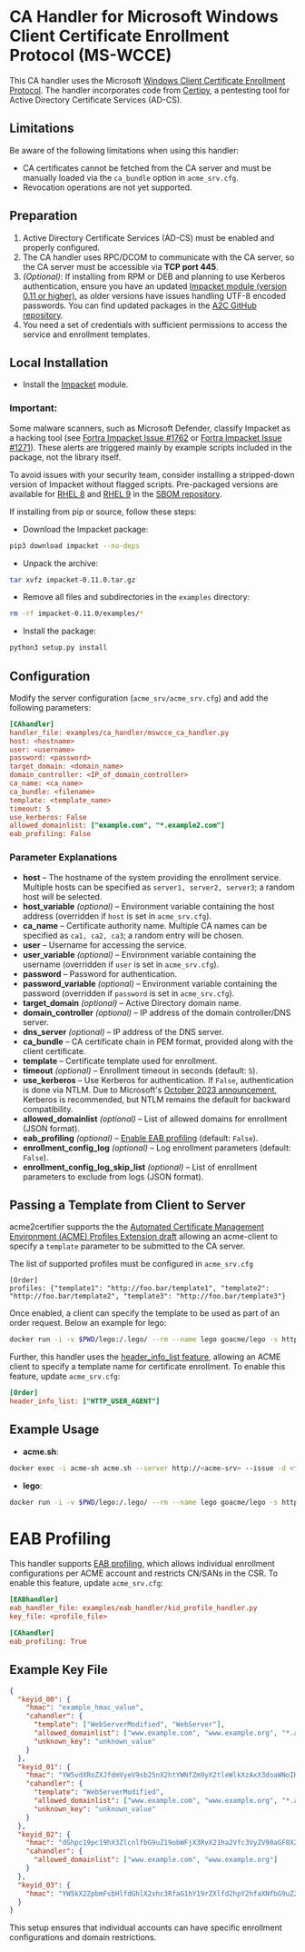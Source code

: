 <!-- markdownlint-disable MD013 -->
<!-- wiki-title CA Handler for Microsoft Windows Client Certificate Enrollment Protocol (MS-WCCE) -->
# CA Handler for Microsoft Windows Client Certificate Enrollment Protocol (MS-WCCE)

This CA handler uses the Microsoft [Windows Client Certificate Enrollment Protocol](https://docs.microsoft.com/en-us/openspecs/windows_protocols/ms-wcce/446a0fca-7f27-4436-965d-191635518466). The handler incorporates code from [Certipy](https://github.com/ly4k/Certipy), a pentesting tool for Active Directory Certificate Services (AD-CS).

## Limitations

Be aware of the following limitations when using this handler:

- CA certificates cannot be fetched from the CA server and must be manually loaded via the `ca_bundle` option in `acme_srv.cfg`.
- Revocation operations are not yet supported.

## Preparation

1. Active Directory Certificate Services (AD-CS) must be enabled and properly configured.
2. The CA handler uses RPC/DCOM to communicate with the CA server, so the CA server must be accessible via **TCP port 445**.
3. *(Optional)*: If installing from RPM or DEB and planning to use Kerberos authentication, ensure you have an updated [Impacket module (version 0.11 or higher)](https://github.com/fortra/impacket), as older versions have issues handling UTF-8 encoded passwords. You can find updated packages in the [A2C GitHub repository](https://github.com/grindsa/sbom/tree/main/rpm-repo/RPMs).
4. You need a set of credentials with sufficient permissions to access the service and enrollment templates.

## Local Installation

- Install the [Impacket](https://github.com/fortra/impacket) module.

### **Important:**

Some malware scanners, such as Microsoft Defender, classify Impacket as a hacking tool (see [Fortra Impacket Issue #1762](https://github.com/fortra/impacket/issues/1762) or [Fortra Impacket Issue #1271](https://github.com/fortra/impacket/issues/1271#issuecomment-1058729047)). These alerts are triggered mainly by example scripts included in the package, not the library itself.

To avoid issues with your security team, consider installing a stripped-down version of Impacket without flagged scripts. Pre-packaged versions are available for [RHEL 8](https://github.com/grindsa/sbom/raw/main/rpm-repo/RPMs/rhel8/python3-impacket-0.11.0-2grindsa.el8.noarch.rpm) and [RHEL 9](https://github.com/grindsa/sbom/raw/main/rpm-repo/RPMs/rhel9/python3-impacket-0.11.0-2grindsa.el9.noarch.rpm) in the [SBOM repository](https://github.com/grindsa/sbom/tree/main/rpm-repo).

If installing from pip or source, follow these steps:

- Download the Impacket package:

```bash
pip3 download impacket --no-deps
```

- Unpack the archive:

```bash
tar xvfz impacket-0.11.0.tar.gz
```

- Remove all files and subdirectories in the `examples` directory:

```bash
rm -rf impacket-0.11.0/examples/*
```

- Install the package:

```bash
python3 setup.py install
```

## Configuration

Modify the server configuration (`acme_srv/acme_srv.cfg`) and add the following parameters:

```ini
[CAhandler]
handler_file: examples/ca_handler/mswcce_ca_handler.py
host: <hostname>
user: <username>
password: <password>
target_domain: <domain_name>
domain_controller: <IP_of_domain_controller>
ca_name: <ca_name>
ca_bundle: <filename>
template: <template_name>
timeout: 5
use_kerberos: False
allowed_domainlist: ["example.com", "*.example2.com"]
eab_profiling: False
```

### Parameter Explanations

- **host** – The hostname of the system providing the enrollment service. Multiple hosts can be specified as `server1, server2, server3`; a random host will be selected.
- **host_variable** *(optional)* – Environment variable containing the host address (overridden if `host` is set in `acme_srv.cfg`).
- **ca_name** – Certificate authority name. Multiple CA names can be specified as `ca1, ca2, ca3`; a random entry will be chosen.
- **user** – Username for accessing the service.
- **user_variable** *(optional)* – Environment variable containing the username (overridden if `user` is set in `acme_srv.cfg`).
- **password** – Password for authentication.
- **password_variable** *(optional)* – Environment variable containing the password (overridden if `password` is set in `acme_srv.cfg`).
- **target_domain** *(optional)* – Active Directory domain name.
- **domain_controller** *(optional)* – IP address of the domain controller/DNS server.
- **dns_server** *(optional)* – IP address of the DNS server.
- **ca_bundle** – CA certificate chain in PEM format, provided along with the client certificate.
- **template** – Certificate template used for enrollment.
- **timeout** *(optional)* – Enrollment timeout in seconds (default: `5`).
- **use_kerberos** – Use Kerberos for authentication. If `False`, authentication is done via NTLM. Due to Microsoft's [October 2023 announcement](https://techcommunity.microsoft.com/t5/windows-it-pro-blog/the-evolution-of-windows-authentication/ba-p/3926848), Kerberos is recommended, but NTLM remains the default for backward compatibility.
- **allowed_domainlist** *(optional)* – List of allowed domains for enrollment (JSON format).
- **eab_profiling** *(optional)* – [Enable EAB profiling](eab_profiling.md) (default: `False`).
- **enrollment_config_log** *(optional)* – Log enrollment parameters (default: `False`).
- **enrollment_config_log_skip_list** *(optional)* – List of enrollment parameters to exclude from logs (JSON format).

## Passing a Template from Client to Server

acme2certifier supports the the [Automated Certificate Management Environment (ACME) Profiles Extension draft](acme_profiling.md) allowing an acme-client to specify a `template` parameter to be submitted to the CA server.

The list of supported profiles must be configured in `acme_srv.cfg`

```config
[Order]
profiles: {"template1": "http://foo.bar/template1", "template2": "http://foo.bar/template2", "template3": "http://foo.bar/template3"}
```

Once enabled, a client can specify the template to be used as part of an order request. Below an example for lego:

```bash
docker run -i -v $PWD/lego:/.lego/ --rm --name lego goacme/lego -s http://<acme-srv> -a --email "lego@example.com" -d <fqdn> --http run --profile template2
```

Further, this handler uses the [header_info_list feature](header_info.md), allowing an ACME client to specify a template name for certificate enrollment. To enable this feature, update `acme_srv.cfg`:

```ini
[Order]
header_info_list: ["HTTP_USER_AGENT"]
```

## Example Usage

- **acme.sh**:

```bash
docker exec -i acme-sh acme.sh --server http://<acme-srv> --issue -d <fqdn> --standalone --useragent template=foo --debug 3 --output-insecure
```

- **lego**:

```bash
docker run -i -v $PWD/lego:/.lego/ --rm --name lego goacme/lego -s http://<acme-srv> -a --email "lego@example.com" --user-agent template=foo -d <fqdn> --http run
```

# EAB Profiling

This handler supports [EAB profiling](eab_profiling.md), which allows individual enrollment configurations per ACME account and restricts CN/SANs in the CSR. To enable this feature, update `acme_srv.cfg`:

```ini
[EABhandler]
eab_handler_file: examples/eab_handler/kid_profile_handler.py
key_file: <profile_file>

[CAhandler]
eab_profiling: True
```

## Example Key File

```json
{
  "keyid_00": {
    "hmac": "example_hmac_value",
    "cahandler": {
      "template": ["WebServerModified", "WebServer"],
      "allowed_domainlist": ["www.example.com", "www.example.org", "*.acme"],
      "unknown_key": "unknown_value"
    }
  },
  "keyid_01": {
    "hmac": "YW5vdXRoZXJfdmVyeV9sb25nX2htYWNfZm9yX2tleWlkXzAxX3doaWNoIHdpbGxfYmUgdXNlZF9kdXJpbmcgcmVncmVzc2lvbg",
    "cahandler": {
      "template": "WebServerModified",
      "allowed_domainlist": ["www.example.com", "www.example.org", "*.acme"],
      "unknown_key": "unknown_value"
    }
  },
  "keyid_02": {
    "hmac": "dGhpc19pc19hX3ZlcnlfbG9uZ19obWFjX3RvX21ha2Vfc3VyZV90aGF0X2l0c19tb3JlX3RoYW5fMjU2X2JpdHM",
    "cahandler": {
      "allowed_domainlist": ["www.example.com", "www.example.org"]
    }
  },
  "keyid_03": {
    "hmac": "YW5kX2ZpbmFsbHlfdGhlX2xhc3RfaG1hY19rZXlfd2hpY2hfaXNfbG9uZ2VyX3RoYW5fMjU2X2JpdHNfYW5kX3Nob3VsZF93b3Jr"
  }
}
```

This setup ensures that individual accounts can have specific enrollment configurations and domain restrictions.
